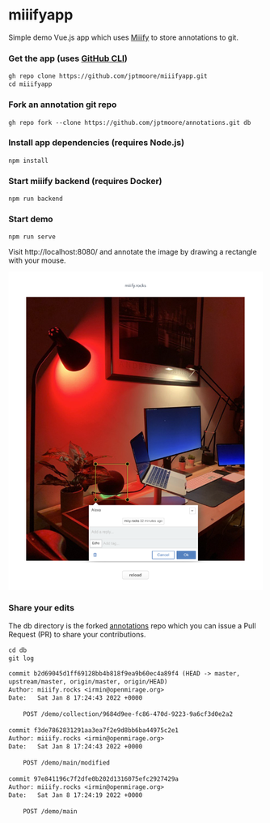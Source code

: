 # miiifyapp

Simple demo Vue.js app which uses [Miiify](https://github.com/nationalarchives/miiify) to store annotations to git.

### Get the app (uses [GitHub CLI](https://github.com/cli/cli))
```
gh repo clone https://github.com/jptmoore/miiifyapp.git
cd miiifyapp
```

### Fork an annotation git repo
```
gh repo fork --clone https://github.com/jptmoore/annotations.git db
```

### Install app dependencies (requires Node.js)
```
npm install
```

### Start miiify backend (requires Docker)
```
npm run backend
```

### Start demo
```
npm run serve
```

Visit http://localhost:8080/ and annotate the image by drawing a rectangle with your mouse.

![Example](doc/example.png)

### Share your edits

The db directory is the forked [annotations](https://github.com/jptmoore/annotations) repo which you can issue a Pull Request (PR) to share your contributions.

```
cd db
git log
```

```
commit b2d69045d1ff69128bb4b818f9ea9b60ec4a89f4 (HEAD -> master, upstream/master, origin/master, origin/HEAD)
Author: miiify.rocks <irmin@openmirage.org>
Date:   Sat Jan 8 17:24:43 2022 +0000

    POST /demo/collection/9684d9ee-fc86-470d-9223-9a6cf3d0e2a2

commit f3de7862831291aa3ea7f2e9d8bb6ba44975c2e1
Author: miiify.rocks <irmin@openmirage.org>
Date:   Sat Jan 8 17:24:43 2022 +0000

    POST /demo/main/modified

commit 97e841196c7f2dfe0b202d1316075efc2927429a
Author: miiify.rocks <irmin@openmirage.org>
Date:   Sat Jan 8 17:24:19 2022 +0000

    POST /demo/main
```